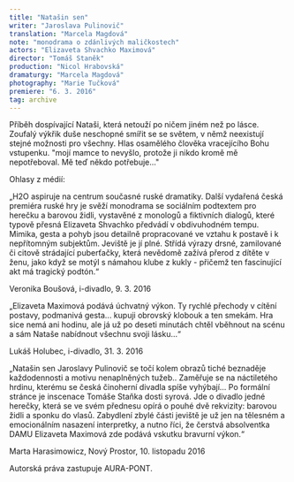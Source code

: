 ```yaml
---
title: "Natašin sen"
writer: "Jaroslava Pulinovič"
translation: "Marcela Magdová"
note: "monodrama o zdánlivých maličkostech"
actors: "Elizaveta Shvachko Maximová"
director: "Tomáš Staněk"
production: "Nicol Hrabovská"
dramaturgy: "Marcela Magdová"
photography: "Marie Tučková"
premiere: "6. 3. 2016"
tag: archive
---
```


Příběh dospívající Nataši, která netouží po ničem jiném než po lásce. Zoufalý výkřik duše neschopné smířit se se světem, v němž neexistují stejné možnosti pro všechny. Hlas osamělého člověka vracejícího Bohu vstupenku. "mojí mamce to nevyšlo, protože ji nikdo kromě mě nepotřeboval. Mě teď někdo potřebuje..."

Ohlasy z médií:

„H2O aspiruje na centrum současné ruské dramatiky. Další vydařená česká premiéra ruské hry je svěží monodrama se sociálním podtextem pro herečku a barovou židli, vystavěné z monologů a fiktivních dialogů, které typově přesná Elizaveta Shvachko předvádí v obdivuhodném tempu. Mimika, gesta a pohyb jsou detailně propracované ve vztahu k postavě i k nepřítomným subjektům. Jeviště je jí plné. Střídá výrazy drsné, zamilované či citově strádající puberťačky, která nevědomě zažívá přerod z dítěte v ženu, jako když se motýl s námahou klube z kukly - přičemž ten fascinující akt má tragický podtón.“

Veronika Boušová, i-divadlo, 9. 3. 2016

„Elizaveta Maximová podává úchvatný výkon. Ty rychlé přechody v cítění postavy, podmanivá gesta... kupuji obrovský klobouk a ten smekám. Hra sice nemá ani hodinu, ale já už po deseti minutách chtěl vběhnout na scénu a sám Nataše nabídnout všechnu svoji lásku...“

Lukáš Holubec, i-divadlo, 31. 3. 2016

„Natašin sen Jaroslavy Pulinovič se točí kolem obrazů tiché beznaděje každodennosti a motivu nenaplněných tužeb.. Zaměřuje se na náctiletého hrdinu, kterému se česká činoherní divadla spíše vyhýbají... Po formální stránce je inscenace Tomáše Staňka dosti syrová. Jde o divadlo jedné herečky, která se ve svém přednesu opírá o pouhé dvě rekvizity: barovou židli a sponku do vlasů. Zabydlení zbylé části jeviště je už jen na tělesném a emocionálním nasazení interpretky, a nutno říci, že čerstvá absolventka DAMU Elizaveta Maximová zde podává vskutku bravurní výkon.“

Marta Harasimowicz, Nový Prostor, 10. listopadu 2016

Autorská práva zastupuje AURA-PONT.
